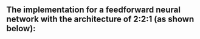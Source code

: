 ## The implementation for a feedforward neural network with the architecture of 2:2:1 (as shown below):
